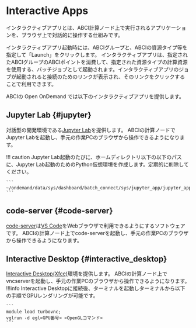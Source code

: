 # Interactive Apps

インタラクティブアプリとは、ABCI計算ノード上で実行されるアプリケーションを、ブラウザ上で対話的に操作する仕組みです。

インタラクティブアプリ起動時には、ABCIグループと、ABCIの資源タイプ等を指定して「Launch」をクリックします。
インタラクティブアプリは、指定されたABCIグループのABCIポイントを消費して、指定された資源タイプの計算資源を使用する、バッチジョブとして起動されます。インタラクティブアプリのジョブが起動されると接続のためのリンクが表示され、そのリンクをクリックすることで利用できます。

ABCIの Open OnDemand では以下のインタラクティブアプリを提供します。

## Jupyter Lab {#jupyter}

対話型の開発環境である[Jupyter Lab](https://jupyter.org/)を提供します。
ABCIの計算ノードでJupyter Labを起動し、手元の作業PCのブラウザから操作できるようになります。

!!! caution
    Jupyter Lab起動のたびに、ホームディレクトリ以下の以下のパスに、Jupyter Lab起動のためのPython仮想環境を作成します。定期的に削除してください。

    ```
    ~/ondemand/data/sys/dashboard/batch_connect/sys/jupyter_app/jupyter_app/output/
    ```


## code-server {#code-server}

[code-server](https://github.com/coder/code-server)は[VS Code](https://github.com/Microsoft/vscode)をWebブラウザで利用できるようにするソフトウェアです。
ABCIの計算ノード上でcode-serverを起動し、手元の作業PCのブラウザから操作できるようになります。

## Interactive Desktop {#interactive_desktop}

[Interactive Desktop(Xfce)](https://www.xfce.org/?lang=ja)環境を提供します。 ABCIの計算ノード上でvncserverを起動し、手元の作業PCのブラウザから操作できるようになります。
!!!info
    Interactive Desktopに接続後、ターミナルを起動しターミナルから以下の手順でGPUレンダリングが可能です。

    ```
    module load turbovnc;
    vglrun -d egl<GPU番号> <OpenGLコマンド>
    ```

